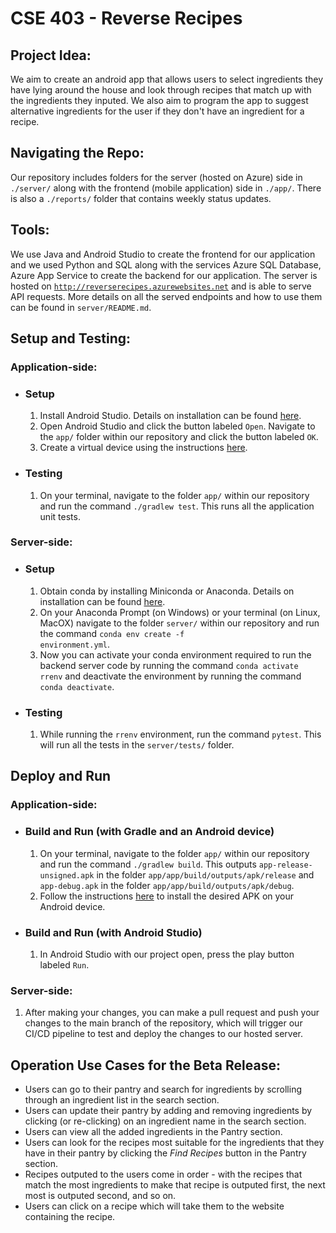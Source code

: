 # CSE 403 - Reverse Recipes

## Project Idea: 

We aim to create an android app that allows users to select ingredients they have lying around the house and look through recipes that match up with the ingredients they inputed. We also aim to program the app to suggest alternative ingredients for the user if they don't have an ingredient for a recipe. 


## Navigating the Repo:

Our repository includes folders for the server (hosted on Azure) side in <code>./server/</code> along with the frontend (mobile application) side in <code>./app/</code>. There is also a <code>./reports/</code> folder that contains weekly status updates.


## Tools:
We use Java and Android Studio to create the frontend for our application and we used Python and SQL along with the services Azure SQL Database, Azure App Service to create the backend for our application. The server is hosted on <code>http://reverserecipes.azurewebsites.net</code> and is able to serve API requests. More details on all the served endpoints and how to use them can be found in <code>server/README.md</code>.

## Setup and Testing:

### Application-side:
- ### Setup
    1. Install Android Studio. Details on installation can be found [here](https://developer.android.com/studio).
	2. Open Android Studio and click the button labeled <code>Open</code>. Navigate to the <code>app/</code> folder within our repository and click the button labeled <code>OK</code>.
	3. Create a virtual device using the instructions [here](https://developer.android.com/studio/run/managing-avds).
- ### Testing
    1. On your terminal, navigate to the folder <code>app/</code> within our repository and run the command <code>./gradlew test</code>. This runs all the application unit tests.

### Server-side:
- ### Setup
    1. Obtain conda by installing Miniconda or Anaconda. Details on installation can be found [here](https://docs.conda.io/projects/conda/en/latest/user-guide/install/index.html).
    2. On your Anaconda Prompt (on Windows) or your terminal (on Linux, MacOX) navigate to the folder <code>server/</code> within our repository and run the command <code>conda env create -f environment.yml</code>.
    3. Now you can activate your conda environment required to run the backend server code by running the command <code>conda activate rrenv</code> and deactivate the environment by running the command <code>conda deactivate</code>.
- ### Testing
    1. While running the <code>rrenv</code> environment, run the command <code>pytest</code>. This will run all the tests in the <code>server/tests/</code> folder.

## Deploy and Run
### Application-side:
- ### Build and Run (with Gradle and an Android device)
    1. On your terminal, navigate to the folder <code>app/</code> within our repository and run the command <code>./gradlew build</code>. This outputs <code>app-release-unsigned.apk</code> in the folder <code>app/app/build/outputs/apk/release</code> and <code>app-debug.apk</code> in the folder <code>app/app/build/outputs/apk/debug</code>.
	2. Follow the instructions [here](https://www.thecustomdroid.com/how-to-install-apk-on-android/) to install the desired APK on your Android device.
- ### Build and Run (with Android Studio)
    1. In Android Studio with our project open, press the play button labeled <code>Run</code>.

### Server-side:
1. After making your changes, you can make a pull request and push your changes to the main branch of the repository, which will trigger our CI/CD pipeline to test and deploy the changes to our hosted server.

## Operation Use Cases for the Beta Release:
- Users can go to their pantry and search for ingredients by scrolling through an ingredient list in the search section.
- Users can update their pantry by adding and removing ingredients by clicking (or re-clicking) on an ingredient name in the search section.
- Users can view all the added ingredients in the Pantry section.
- Users can look for the recipes most suitable for the ingredients that they have in their pantry by clicking the *Find Recipes* button in the Pantry section.
- Recipes outputed to the users come in order - with the recipes that match the most ingredients to make that recipe is outputed first, the next most is outputed second, and so on.
- Users can click on a recipe which will take them to the website containing the recipe.

